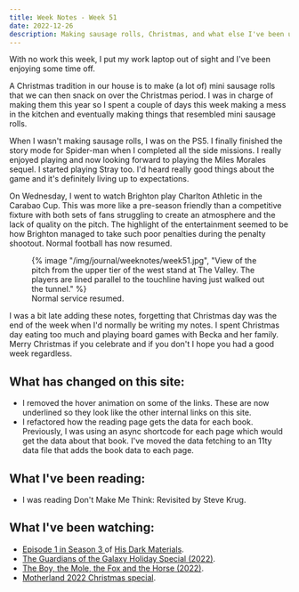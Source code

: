 ```yaml
---
title: Week Notes - Week 51
date: 2022-12-26
description: Making sausage rolls, Christmas, and what else I've been up to over the last seven days.
---
```


With no work this week, I put my work laptop out of sight and I've been enjoying some time off.

A Christmas tradition in our house is to make (a lot of) mini sausage rolls that we can then snack on over the Christmas period. I was in charge of making them this year so I spent a couple of days this week making a mess in the kitchen and eventually making things that resembled mini sausage rolls.

When I wasn't making sausage rolls, I was on the PS5. I finally finished the story mode for Spider-man when I completed all the side missions. I really enjoyed playing and now looking forward to playing the Miles Morales sequel. I started playing Stray too. I'd heard really good things about the game and it's definitely living up to expectations.

On Wednesday, I went to watch Brighton play Charlton Athletic in the Carabao Cup. This was more like a pre-season friendly than a competitive fixture with both sets of fans struggling to create an atmosphere and the lack of quality on the pitch. The highlight of the entertainment seemed to be how Brighton managed to take such poor penalties during the penalty shootout. Normal football has now resumed.

<figure>
    {% image "/img/journal/weeknotes/week51.jpg", "View of the pitch from the upper tier of the west stand at The Valley. The players are lined parallel to the touchline having just walked out the tunnel." %}
    <figcaption>Normal service resumed.</figcaption>
</figure>

I was a bit late adding these notes, forgetting that Christmas day was the end of the week when I'd normally be writing my notes. I spent Christmas day eating too much and playing board games with Becka and her family. Merry Christmas if you celebrate and if you don't I hope you had a good week regardless.

## What has changed on this site:

- I removed the hover animation on some of the links. These are now underlined so they look like the other internal links on this site.
- I refactored how the reading page gets the data for each book. Previously, I was using an async shortcode for each page which would get the data about that book. I've moved the data fetching to an 11ty data file that adds the book data to each page.

## What I've been reading:

- I was reading Don't Make Me Think: Revisited by Steve Krug.

## What I've been watching:

- [Episode 1 in Season 3 ](https://www.themoviedb.org/tv/68507-his-dark-materials/season/3/episode/1) of [His Dark Materials](https://www.themoviedb.org/tv/68507-his-dark-materials).
- [The Guardians of the Galaxy Holiday Special (2022)](https://www.themoviedb.org/movie/774752-the-guardians-of-the-galaxy-holiday-special).
- [The Boy, the Mole, the Fox and the Horse (2022)](https://www.themoviedb.org/movie/995133-the-boy-the-mole-the-fox-and-the-horse).
- [Motherland 2022 Christmas special](https://www.themoviedb.org/tv/67804-motherland/season/0/episode/3).
